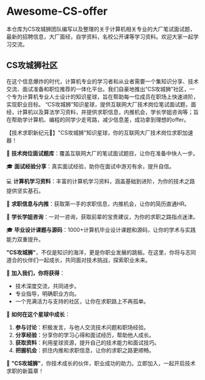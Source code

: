 # Awesome-CS-offer
本仓库为CS攻城狮团队编写以及整理的关于计算机相关专业的大厂笔试面试题，最新的招聘信息，大厂面经，自学资料，名校公开课等学习资料。欢迎大家一起学习交流。


## CS攻城狮社区
在这个信息爆炸的时代，计算机专业的学习者和从业者需要一个集知识分享、技术交流、面试准备和职位推荐的一体化平台。我们自豪地推出“CS攻城狮”社区，一个专为计算机专业人士设计的知识星球，旨在帮助每一位成员在职场上快速进阶，实现职业目标。
“CS攻城狮”知识星球，提供互联网大厂技术岗位笔试面试题，面经，计算机以及算法学习资料，并提供求职信息，内推机会，学长学姐咨询等；旨在帮助学计算机、编程的同学少走弯路，减少信息差，成功拿到理想的offer。

【技术求职新纪元🌟】"CS攻城狮"知识星球，你的互联网大厂技术岗位求职加速器！

🚀 **技术岗位面试题库**：覆盖互联网大厂的笔试面试题目，让你在准备中快人一步。

🎓 **面试经验分享**：真实面试经验，助你在面试中游刃有余，提升自信。

💻 **计算机学习资料**：丰富的计算机学习资料，涵盖基础到进阶，为你的技术之路提供坚实基石。

🔗 **求职信息与内推**：获取第一手的求职信息，内推机会，让你的简历直通HR。

👩 **学长学姐咨询**：一对一咨询，获取前辈的宝贵建议，为你的求职之路指点迷津。

🎓 **毕业设计课题与源码**：1000+计算机毕业设计课题和源码，让你的学术与实践能力双重提升。

**"CS攻城狮"**，不仅是知识的海洋，更是你职业发展的跳板。在这里，你将与志同道合的伙伴们一起成长，共同面对技术挑战，探索职业未来。

🌟 **加入我们，你将获得**：
- 技术深度交流，共同进步。
- 专业指导，明确职业方向。
- 一个充满活力与支持的社区，让你在求职路上不再孤单。

📢 **如何在这个星球中成长**：
1. **参与讨论**：积极发言，与他人交流技术问题和职场经验。
2. **分享经验**：分享你的学习心得和面试经历，帮助他人成长。
3. **获取资料**：利用星球资源，提升自己的技术能力和面试技巧。
4. **把握机会**：抓住内推和求职信息，让你的求职之路更顺畅。

🌈 **"CS攻城狮"**，你技术成长的伙伴，职业成功的助力。立即加入，一起开启技术求职的新篇章！
